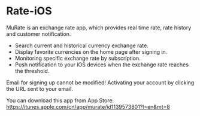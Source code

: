 # Rate-iOS
MuRate is an exchange rate app, which provides real time rate, rate history and customer notification.
- Search current and historical currency exchange rate.
- Display favorite currencies on the home page after signing in.
- Monitoring specific exchange rate by subscription.
- Push notification to your iOS devices when the exchange rate reaches the threshold.

Email for signing up cannot be modified! Activating your account by clicking the URL sent to your email.

You can download this app from App Store: https://itunes.apple.com/cn/app/murate/id1139573801?l=en&mt=8
